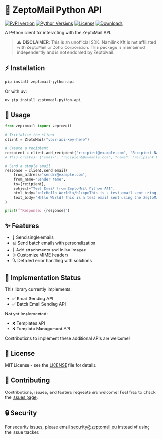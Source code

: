 # 📧 ZeptoMail Python API

[![PyPI version](https://img.shields.io/pypi/v/zeptomail-python-api.svg)](https://pypi.org/project/zeptomail-python-api/)
[![Python Versions](https://img.shields.io/pypi/pyversions/zeptomail-python-api.svg)](https://pypi.org/project/zeptomail-python-api/)
[![License](https://img.shields.io/github/license/NamiLinkLabs/zeptomail-python-api.svg)](https://github.com/NamiLinkLabs/zeptomail-python-api/blob/main/LICENSE)
[![Downloads](https://img.shields.io/pypi/dm/zeptomail-python-api.svg)](https://pypi.org/project/zeptomail-python-api/)

A Python client for interacting with the ZeptoMail API.

> ⚠️ **DISCLAIMER**: This is an unofficial SDK. Namilink Kft is not affiliated with ZeptoMail or Zoho Corporation. This package is maintained independently and is not endorsed by ZeptoMail.

## ⚡ Installation

```bash
pip install zeptomail-python-api
```

Or with uv:

```bash
uv pip install zeptomail-python-api
```

## 🚀 Usage

```python
from zeptomail import ZeptoMail

# Initialize the client
client = ZeptoMail("your-api-key-here")

# Create a recipient
recipient = client.add_recipient("recipient@example.com", "Recipient Name")
# This creates: {"email": "recipient@example.com", "name": "Recipient Name"}

# Send a simple email
response = client.send_email(
    from_address="sender@example.com",
    from_name="Sender Name",
    to=[recipient],
    subject="Test Email from ZeptoMail Python API",
    html_body="<h1>Hello World!</h1><p>This is a test email sent using the ZeptoMail Python API.</p>",
    text_body="Hello World! This is a test email sent using the ZeptoMail Python API."
)

print(f"Response: {response}")
```

## ✨ Features

- 📨 Send single emails
- 📊 Send batch emails with personalization
- 📎 Add attachments and inline images
- ⚙️ Customize MIME headers
- 🔍 Detailed error handling with solutions

## 🚧 Implementation Status

This library currently implements:
- ✅ Email Sending API
- ✅ Batch Email Sending API

Not yet implemented:
- ❌ Templates API
- ❌ Template Management API

Contributions to implement these additional APIs are welcome!

## 📝 License

MIT License - see the [LICENSE](LICENSE) file for details.

## 🤝 Contributing

Contributions, issues, and feature requests are welcome! Feel free to check the [issues page](https://github.com/NamiLinkLabs/zeptomail-python-api/issues).

## 🔒 Security

For security issues, please email security@zeptomail.eu instead of using the issue tracker.
